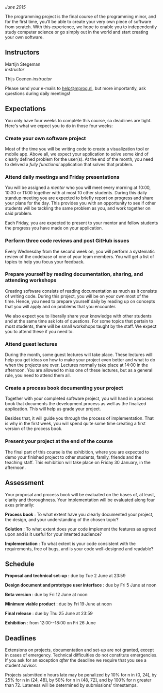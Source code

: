 *June 2015*

The programming project is the final course of the programming minor, and for the first time, you'll be able to create your very own piece of software from scratch. With this experience, we hope to enable you to independently study computer science or go simply out in the world and start creating your own software.

## Instructors

Martijn Stegeman  
*instructor*  

Thijs Coenen
*instructor*

Please send your e-mails to <help@mprog.nl>, but more importantly, ask questions during daily meetings!

## Expectations

You only have four weeks to complete this course, so deadlines are tight. Here's what we expect you to do in those four weeks:

### Create your own software project ###

Most of the time you will be writing code to create a visualization tool or mobile app. Above all, we expect your application to solve some kind of clearly defined problem for the user(s). At the end of the month, you need to delived a *fully functional* application that solves that problem.

### Attend daily meetings and Friday presentations ###

You will be assigned a *mentor* who you will meet every morning at 10:00, 10:30 or 11:00 together with at most 10 other students. During this daily standup meeting you are expected to briefly report on progress and share your plans for the day. This provides you with an opportunity to see if other students will be tackling the same problem as you, and work together on said problem.

Each Friday, you are expected to present to your mentor and fellow students the progress you have made on your application.

### Perform three code reviews and post GitHub issues ###

Every Wednesday from the second week on, you will perform a systematic review of the codebase of one of your team members. You will get a list of topics to help you focus your feedback.

### Prepare yourself by reading documentation, sharing, and attending workshops ###

Creating software consists of reading documentation as much as it consists of writing code. During this project, you will be on your own most of the time. Hence, you need to prepare yourself daily by reading up on concepts that you will apply and on problems that you encounter.

We also expect you to liberally share your knowledge with other students and at the same time ask lots of questions. For some topics that pertain to most students, there will be small workshops taught by the staff. We expect you to attend these if you need to.

### Attend guest lectures ###

During the month, some guest lectures will take place. These lectures will help you get ideas on how to make your project even better and what to do when the projects are over. Lectures normally take place at 14:00 in the afternoon. You are allowed to miss one of these lectures, but as a general rule, you need to attend them all.

### Create a process book documenting your project ###

Together with your completed software project, you will hand in a process book that documents the development process as well as the finalized application. This will help us grade your project.

Besides that, it will guide you through the process of implementation. That is why in the first week, you will spend quite some time creating a first version of the process book.

### Present your project at the end of the course ###

The final part of this course is the exhibition, where you are expected to demo your finished project to other students, family, friends and the teaching staff. This exhibition will take place on Friday 30 January, in the afternoon.

## Assessment

Your proposal and process book will be evaluated on the bases of, at least, clarity and thoroughness. Your implementation will be evaluated along four axes primarily:

**Process book**
: To what extent have you clearly documented your project, the design, and your understanding of the chosen topic?

**Solution**
: To what extent does your code implement the features as agreed upon and is it useful for your intented audience?

**Implementation**
: To what extent is your code consistent with the requirements, free of bugs, and is your code well-designed and readable?

## Schedule

**Proposal and technical set-up**
: due by Tue 2 June at 23:59

**Design document and prototype user interface**
: due by Fri 5 June at noon

**Beta version**
: due by Fri 12 June at noon

**Minimum viable product**
: due by Fri 19 June at noon

**Final release**
: due by Thu 25 June at 23:59

**Exhibition**
: from 12:00--18:00 on Fri 26 June

## Deadlines

Extensions on projects, documentation and set-up are not granted, except in cases of emergency. Technical difficulties do not constitute emergencies. If you ask for an exception *after* the deadline we require that you see a student advisor.

Projects submitted n hours late may be penalized by 10% for n in (0, 24], by 25% for n in (24, 48], by 50% for n in (48, 72], and by 100% for n greater than 72. Lateness will be determined by submissions' timestamps.
